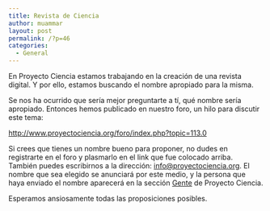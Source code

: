 ```yaml
---
title: Revista de Ciencia
author: muammar
layout: post
permalink: /?p=46
categories:
  - General
---
```

En Proyecto Ciencia estamos trabajando en la creación de una revista digital. Y por ello, estamos buscando el nombre apropiado para la misma.

Se nos ha ocurrido que sería mejor preguntarte a tí, qué nombre sería apropiado. Entonces hemos publicado en nuestro foro, un hilo para discutir este tema:

<a href="http://www.proyectociencia.org/foro/index.php?topic=113.0" target="_blank">http://www.proyectociencia.org/foro/index.php?topic=113.0</a>

Si crees que tienes un nombre bueno para proponer, no dudes en registrarte en el foro y plasmarlo en el link que fue colocado arriba. También puedes escribirnos a la dirección: <info@proyectociencia.org>. El nombre que sea elegido se anunciará por este medio, y la persona que haya enviado el nombre aparecerá en la sección <a href="http://proyectociencia.org/index.php/gente" target="_blank">Gente</a> de Proyecto Ciencia.

Esperamos ansiosamente todas las proposiciones posibles.